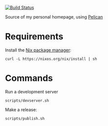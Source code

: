 [![Build Status](https://travis-ci.org/wagdav/thewagner.net.svg?branch=master)](https://travis-ci.org/wagdav/thewagner.net)

Source of my personal homepage, using [Pelican](http://getpelican.com)

# Requirements

Install the [Nix package manager](https://nixos.org/nix/):

```shell
curl -L https://nixos.org/nix/install | sh
```

# Commands

Run a development server

```shell
scripts/devserver.sh
```

Make a release:

```shell
scripts/publish.sh
```
